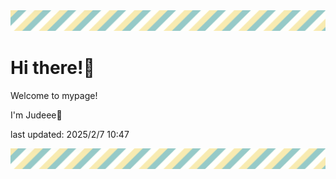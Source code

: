 <!-- Header image -->
<img src="./pokemon/pokemon_27.png" width="1000">

# Hi there!👋

Welcome to mypage!

I'm Judeee🐷

last updated: 2025/2/7 10:47

<!-- Footer image -->
<img src="./pokemon/pokemon_27.png" width="1000">
